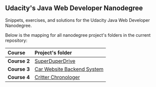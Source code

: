 ## Udacity's Java Web Developer Nanodegree

Snippets, exercises, and solutions for the Udacity Java Web Developer Nanodegree.


Below is the mapping for all nanodegree project's folders in the current repository:

|Course  | Project's folder|
|:-------|:----------------|
|**Course 2**|[SuperDuperDrive](cloudstorage)|
|**Course 3**|[Car Website Backend System](microservices)|
|**Course 4**|[Critter Chronologer](critter)|

